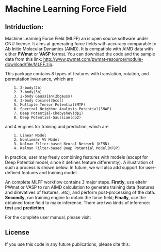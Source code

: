 # Machine Learning Force Field

## Intriduction:

Machine Learning Force Field (MLFF) an is open source software under GNU license. It aims at generating force fields with accuracy comparable to Ab Initio Molecular Dynamics (AIMD). It is compatible with AIMD data with either **PWmat** or **VASP** format. You can download the code and the sample data from this link: http://www.pwmat.com/pwmat-resource/module-download/file/MLFF.zip. 

This package contains 8 types of features with translation, rotation, and permutation invariance, which are

        1. 2-body(2b)
        2. 3-body(3b) 
        3. 2-body Gaussian(2bgauss)
        4. 3-body Cosine(3bcos) 
        5. Multiple Tensor Potential(MTP)
        6. Spectral Neighbor Analysis Potential(SNAP)
        7. Deep Potential-Chebyshev(dp1)        
        8. Deep Potential-Gaussian(dp2) 

and 4 engines for training and prediction, which are 

        1. Linear Model
        2. Nonlinear VV Model
        3. Kalman Filter-based Neural Netowrk (KFNN)
        4. Kalman Filter-based Deep Potential Model(KFDP)

In practice, user may freely combining features with models (except for Deep Potential model, since it defines feature differerntly). A illustration of such a process is shown below. In future, we will also add support for user-defined features and training model. 

An complete MLFF workflow contains 3 major steps. **Firstly**, use eitehr PWmat or VASP to run AIMD calculation to generate training data (features and direvatives of features, .etc), and perform post-processing of the data. **Secondly**, run training engine to obtain the force field; **Finally**, use the obtained force field to make inference. There are two kinds of inference: **test** and **prediction**. 

For the complete user manual, please visit: 

## License 



If you use this code in any future publications, please cite this: 
